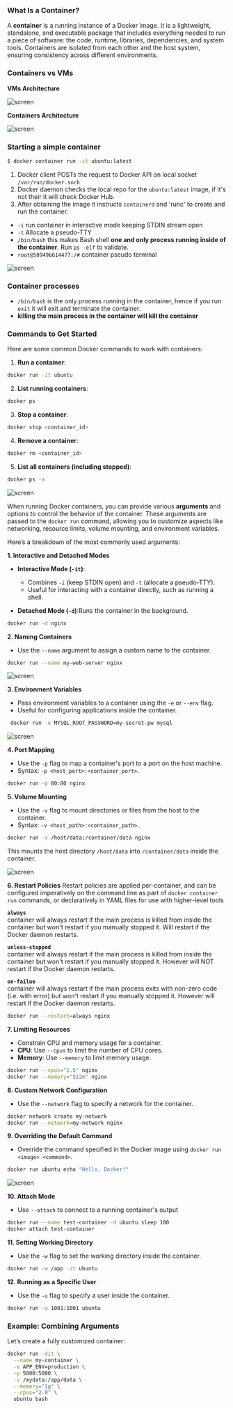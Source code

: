 ### What Is a Container?

A **container**  is a running instance of a Docker image.
It is a lightweight, standalone, and executable package that includes everything needed to run a piece of software: the code, runtime, libraries, dependencies, and system tools. Containers are isolated from each other and the host system, ensuring consistency across different environments.

### Containers vs VMs


**VMs Architecture**

![screen](Docker/images/4.1.png)


**Containers Architecture**

![screen](Docker/images/4.2.png)


### Starting a simple container

```bash
$ docker container run -it ubuntu:latest
```

1. Docker client POSTs the request to Docker API on local socket `/var/run/docker.sock`
2. Docker daemon checks the local repo for the `ubuntu:latest` image, if it's not their it will check Docker Hub.
3. After obtaining the image it instructs `containerd` and 'runc' to create and run the container.

- `-i` run container in interactive mode keeping STDIN stream open
- `-t` Allocate a pseudo-TTY
- `/bin/bash` this makes Bash shell **one and only process running inside of the container**. Run `ps -elf` to validate.
- `root@50949b614477:/#` container pseudo terminal

![screen](Docker/images/4.3.png)

### Container processes

- `/bin/bash` is the only process running in the container, hence if you run `exit` it will exit and terminate the container.
- **killing the main process in the container will kill the container**

### Commands to Get Started

Here are some common Docker commands to work with containers:
1. **Run a container**:
```bash
docker run -it ubuntu
```
2. **List running containers**:
```bash
docker ps
```
3. **Stop a container**:
```bash
docker stop <container_id>
```
4. **Remove a container**:
```bash
docker rm <container_id>
```
5. **List all containers (including stopped)**:
```bash
docker ps -a
```

![screen](Docker/images/4.4.png)

When running Docker containers, you can provide various **arguments** and options to control the behavior of the container. These arguments are passed to the `docker run` command, allowing you to customize aspects like networking, resource limits, volume mounting, and environment variables.

Here’s a breakdown of the most commonly used arguments:

**1. Interactive and Detached Modes**
- **Interactive Mode (`-it`)**:
	- Combines `-i` (keep STDIN open) and `-t` (allocate a pseudo-TTY).
	- Useful for interacting with a container directly, such as running a shell.
	
- **Detached Mode (`-d`)**:Runs the container in the background.
```bash
docker run -d nginx
``` 

**2. Naming Containers**
- Use the `--name` argument to assign a custom name to the container.
```bash
docker run --name my-web-server nginx
```

![screen](Docker/images/4.5.png)

 **3. Environment Variables**
 - Pass environment variables to a container using the `-e` or `--env` flag.
 - Useful for configuring applications inside the container.
```bash
 docker run -e MYSQL_ROOT_PASSWORD=my-secret-pw mysql
```

![screen](Docker/images/4.6.png)

**4. Port Mapping**
- Use the `-p` flag to map a container's port to a port on the host machine.
- Syntax: `-p <host_port>:<container_port>`.
```bash
docker run -p 80:80 nginx
```

**5. Volume Mounting** 
- Use the `-v` flag to mount directories or files from the host to the container.
- Syntax: `-v <host_path>:<container_path>`.
```bash
docker run -v /host/data:/container/data nginx
```

This mounts the host directory `/host/data` into `/container/data` inside the container.

![screen](Docker/images/4.7.png)

 **6. Restart Policies**
Restart policies are applied per-container, and can be configured imperatively on the command line as part of `docker container run` commands, or declaratively in YAML files for use with higher-level tools

**`always`**  
container will always restart if the main process is killed from inside the container but won't restart if you manually stopped it. Will restart if the Docker daemon restarts.  

**`unless-stopped`**  
container will always restart if the main process is killed from inside the container but won't restart if you manually stopped it. However will NOT restart if the Docker daemon restarts.  

**`on-failue`**  
container will always restart if the main process exits with non-zero code (i.e. with error) but won't restart if you manually stopped it. However will restart if the Docker daemon restarts.

```bash
docker run --restart=always nginx
```

**7. Limiting Resources**
- Constrain CPU and memory usage for a container.
- **CPU**: Use `--cpus` to limit the number of CPU cores.
- **Memory**: Use `--memory` to limit memory usage.
```bash
docker run --cpus="1.5" nginx
docker run --memory="512m" nginx
```
 
 **8. Custom Network Configuration**
 - Use the `--network` flag to specify a network for the container.
 ```bash
docker network create my-network
docker run --network=my-network nginx
```

**9. Overriding the Default Command**
- Override the command specified in the Docker image using `docker run <image> <command>`.
```bash
docker run ubuntu echo "Hello, Docker!"
```

![screen](Docker/images/4.8.png)

**10. Attach Mode**
- Use `--attach` to connect to a running container's output
```bash
docker run --name test-container -d ubuntu sleep 100
docker attach test-container
```


**11. Setting Working Directory**
- Use the `-w` flag to set the working directory inside the container.
```bash
docker run -w /app -it ubuntu
```

**12. Running as a Specific User**
- Use the `-u` flag to specify a user inside the container.
```bash
docker run -u 1001:1001 ubuntu
```

### Example: Combining Arguments

Let’s create a fully customized container:
```bash
docker run -dit \
  --name my-container \
  -e APP_ENV=production \
  -p 5000:5000 \
  -v /mydata:/app/data \
  --memory="1g" \
  --cpus="2.0" \
  ubuntu bash
```

